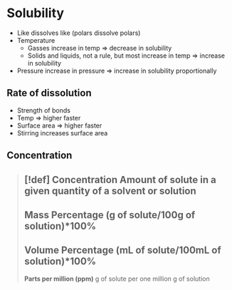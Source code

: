 # Solubility

- Like dissolves like (polars dissolve polars)
- Temperature
	- Gasses increase in temp => decrease in solubility
	- Solids and liquids, not a rule, but most increase in temp => increase in solubility
- Pressure increase in pressure => increase in solubility proportionally

## Rate of dissolution
- Strength of bonds
- Temp => higher faster
- Surface area => higher faster
- Stirring increases surface area

## Concentration

> [!def]
> **Concentration**
> Amount of solute in a given quantity of a solvent or solution
> ---
> **Mass Percentage**
> (g of solute/100g of solution)\*100%
> ---
> **Volume Percentage**
> (mL of solute/100mL of solution)\*100%
> ---
> **Parts per million (ppm)**
> g of solute per one million g of solution